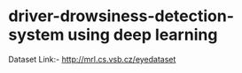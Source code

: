 # driver-drowsiness-detection-system using deep learning
Dataset Link:- http://mrl.cs.vsb.cz/eyedataset
